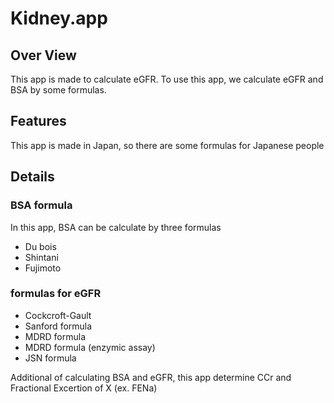 # Kidney.app

## Over View  
 This app is made to calculate eGFR. To use this app, we calculate eGFR and BSA by some formulas.  

## Features  
 This app is made in Japan, so there are some formulas for Japanese people

## Details
### BSA formula  
 In this app, BSA can be calculate by three formulas
 * Du bois
 * Shintani 
 * Fujimoto  

### formulas for eGFR
 * Cockcroft-Gault  
 * Sanford formula  
 * MDRD formula  
 * MDRD formula (enzymic assay)  
 * JSN formula

 Additional of calculating BSA and eGFR, this app determine CCr and Fractional Excertion of X (ex. FENa)
